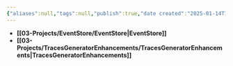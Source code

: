 ```yaml
---
{"aliases":null,"tags":null,"publish":true,"date created":"2025-01-14T15:25","date modified":"2025-01-14T17:30","PassFrontmatter":true,"created":"2025-01-14T15:25:43.328+05:30","updated":"2025-01-14T17:30:38.818+05:30"}
---
```





- **[[03-Projects/EventStore/EventStore\|EventStore]]**
- **[[03-Projects/TracesGeneratorEnhancements/TracesGeneratorEnhancements\|TracesGeneratorEnhancements]]**


